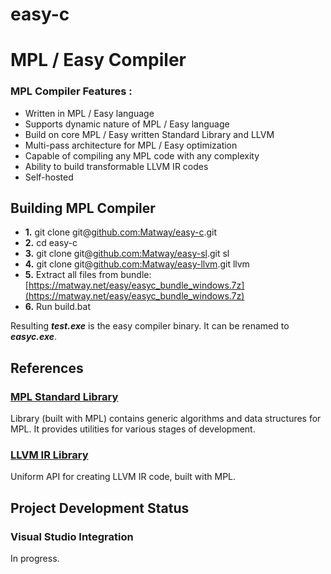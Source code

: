 # easy-c
# MPL / Easy Compiler

### MPL Compiler Features :

* Written in MPL / Easy language
* Supports dynamic nature of MPL / Easy language
* Build on core MPL / Easy written Standard Library and LLVM
* Multi-pass architecture for MPL / Easy optimization
* Capable of compiling any MPL code with any complexity
* Ability to build transformable LLVM IR codes
* Self-hosted

## Building MPL Compiler
* **1.** git clone git@[github.com:Matway/easy-c](https://github.com/Matway/easy-c).git
* **2.** cd easy-c
* **3.** git clone git@[github.com:Matway/easy-sl](https://github.com/Matway/easy-sl).git sl
* **4.** git clone git@[github.com:Matway/easy-llvm](https://github.com/Matway/easy-llvm).git llvm
* **5.** Extract all files from bundle: [https://matway.net/easy/easyc_bundle_windows.7z](https://matway.net/easy/easyc_bundle_windows.7z)
* **6.** Run build.bat

Resulting ***test.exe*** is the easy compiler binary. It can be renamed to ***easyc.exe***.

## References
### [MPL Standard Library](https://github.com/Matway/easy-sl)
Library (built with MPL) contains generic algorithms and data structures for MPL. It provides utilities for various stages of development.
### [LLVM IR Library](https://github.com/Matway/easy-llvm)
Uniform API for creating LLVM IR code, built with MPL.
## Project Development Status
### Visual Studio Integration
In progress.
